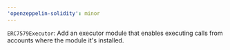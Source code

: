 ```yaml
---
'openzeppelin-solidity': minor
---
```


`ERC7579Executor`: Add an executor module that enables executing calls from accounts where the module it's installed.
